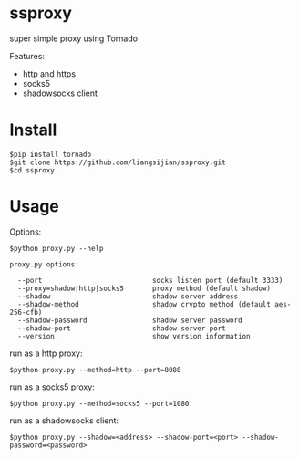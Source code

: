 # ssproxy

super simple proxy using Tornado

Features:
- http and https
- socks5
- shadowsocks client

# Install

    $pip install tornado
    $git clone https://github.com/liangsijian/ssproxy.git
    $cd ssproxy

# Usage

Options:

    $python proxy.py --help

    proxy.py options:

      --port                           socks listen port (default 3333)
      --proxy=shadow|http|socks5       proxy method (default shadow)
      --shadow                         shadow server address
      --shadow-method                  shadow crypto method (default aes-256-cfb)
      --shadow-password                shadow server password
      --shadow-port                    shadow server port
      --version                        show version information

run as a http proxy:

    $python proxy.py --method=http --port=8080

run as a socks5 proxy:

    $python proxy.py --method=socks5 --port=1080

run as a shadowsocks client:

    $python proxy.py --shadow=<address> --shadow-port=<port> --shadow-password=<password>

